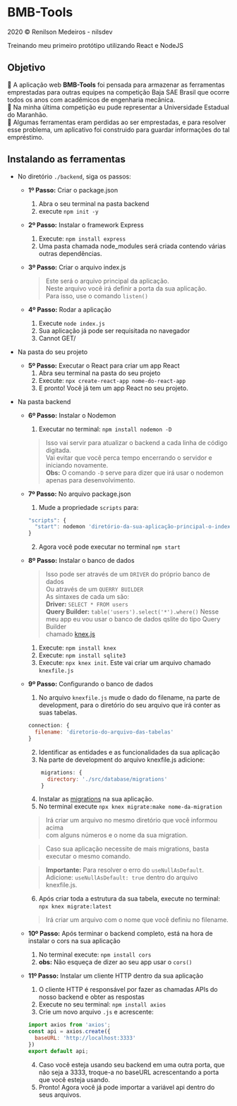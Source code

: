 # BMB-Tools

2020 © Renilson Medeiros - nilsdev

Treinando meu primeiro protótipo utilizando React e NodeJS

## Objetivo

:red_car: A aplicação web **BMB-Tools** foi pensada para armazenar as ferramentas emprestadas para outras equipes na competição Baja SAE Brasil que ocorre todos os anos
com acadêmicos de engenharia mecânica. <br> :red_car: Na minha última competição eu pude representar a Universidade Estadual do Maranhão. <br>
:red_car: Algumas ferramentas eram perdidas ao ser emprestadas, e para resolver esse problema, um aplicativo foi construido para guardar informações do tal empréstimo.

## Instalando as ferramentas

* No diretório `./backend`, siga os passos:
  * **1º Passo:** Criar o package.json
    1. Abra o seu terminal na pasta backend
    2. execute `npm init -y`

  * **2º Passo:** Instalar o framework Express
    1. Execute: `npm install express`
    2. Uma pasta chamada node_modules será criada contendo várias outras dependências.

  * **3º Passo:** Criar o arquivo index.js
    > Este será o arquivo principal da aplicação. <br>
    > Neste arquivo você irá definir a porta da sua aplicação. <br>
    > Para isso, use o comando `listen()`

  * **4º Passo:** Rodar a aplicação
    1. Execute `node index.js`
    2. Sua aplicação já pode ser requisitada no navegador
    3. Cannot GET/

* Na pasta do seu projeto
  * **5º Passo:** Executar o React para criar um app React
    1. Abra seu terminal na pasta do seu projeto
    2. Execute: `npx create-react-app nome-do-react-app`
    3. E pronto! Você já tem um app React no seu projeto.
* Na pasta backend
  * **6º Passo:** Instalar o Nodemon
    1. Executar no terminal: `npm install nodemon -D`
    
    > Isso vai servir para atualizar o backend a cada linha de código digitada. <br>
    > Vai evitar que você perca tempo encerrando o servidor e iniciando novamente. <br>
    > **Obs:** O comando `-D` serve para dizer que irá usar o nodemon apenas para desenvolvimento.

  * **7º Passo:** No arquivo package.json
    1. Mude a propriedade `scripts` para:
      ```javascript
      "scripts": {
        "start": nodemon 'diretório-da-sua-aplicação-principal-o-index.js'
      }
      ```
    2. Agora você pode executar no terminal `npm start`

  * **8º Passo:** Instalar o banco de dados
    > Isso pode ser através de um `DRIVER` do próprio banco de dados <br>
    > Ou através de um `QUERRY BUILDER` <br>
    > As sintaxes de cada um são: <br>
    > **Driver:** `SELECT * FROM users`<br>
    > **Query Builder:** `table('users').select('*').where()`
    > Nesse meu app eu vou usar o banco de dados qslite do tipo Query Builder <br>
    > chamado [knex.js](http://knexjs.org/ "Documentação do knex")
    1. Execute: `npm install knex`
    2. Execute: `npm install sqlite3`
    3. Execute: `npx knex init`. Este vai criar um arquivo chamado `knexfile.js`

  * **9º Passo:** Configurando o banco de dados
    1. No arquivo `knexfile.js` mude o dado do filename, na parte de development, para o diretório do seu arquivo que irá conter as suas tabelas.
      ```javascript
      connection: {
        filename: 'diretorio-do-arquivo-das-tabelas'
      }
      ```
    2. Identificar as entidades e as funcionalidades da sua aplicação
    3. Na parte de development do arquivo knexfile.js adicione:
      ```javascript
          migrations: {
            directory: './src/database/migrations'
          }
      ```
    4. Instalar as [migrations](http://knexjs.org/#Installation-migrations "Página das migrations") na sua aplicação.
    5. No terminal execute `npx knex migrate:make nome-da-migration`
      > Irá criar um arquivo no mesmo diretório que você informou acima <br>
      > com alguns números e o nome da sua migration.
      
      > Caso sua aplicação necessite de mais migrations, basta executar o mesmo comando.

      > **Importante:** Para resolver o erro do `useNullAsDefault`. <br> 
      > Adicione: `useNullAsDefault: true` dentro do arquivo knexfile.js.
      
    6. Após criar toda a estrutura da sua tabela, execute no terminal: `npx knex migrate:latest`
      > Irá criar um arquivo com o nome que você definiu no filename.

  * **10º Passo:** Após terminar o backend completo, está na hora de instalar o cors na sua aplicação
    1. No terminal execute: `npm install cors`
    2. **obs:** Não esqueça de dizer ao seu app usar o `cors()`
  
  * **11º Passo:** Instalar um cliente HTTP dentro da sua aplicação
    1. O cliente HTTP é responsável por fazer as chamadas APIs do nosso backend e obter as respostas
    2. Execute no seu terminal: `npm install axios`
    3. Crie um novo arquivo `.js` e acrescente:
      ```javascript
      import axios from 'axios';
      const api = axios.create({
        baseURL: 'http://localhost:3333'
      })
      export default api;
      ```
    4. Caso você esteja usando seu backend em uma outra porta, que não seja a 3333, troque-a no baseURL acrescentando a porta que você esteja usando.
    5. Pronto! Agora você já pode importar a variável api dentro do seus arquivos.
